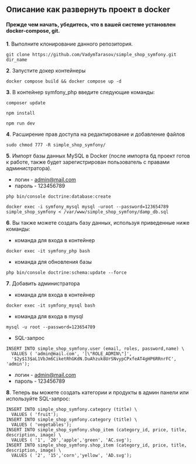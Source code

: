 
Описание как развернуть проект в docker
-
#### Прежде чем начать, убедитесь, что в вашей системе установлен docker-compose, git.

**1**. Выполните клонирование данного репозитория.
```shell script
git clone https://github.com/VadymTarasov/simple_shop_symfony.git dir_name
```

**2**. Запустите докер контейнеры 

```shell script
docker compose build && docker compose up -d
```

**3**. В контейнер symfony_php введите следующие команды:

```shell script
composer update
```
```shell script
npm install
```
```shell script
npm run dev
```
**4**. Расширение прав доступа на редактирование и добавление файлов
```shell script
sudo chmod 777 -R simple_shop_symfony/
```
**5**. Импорт базы данных MySQL в Docker (после импорта бд проект готов к работе, также будет зарегистрирован пользователь с правами администратора).
* логин - admin@mail.com
* пароль - 123456789
```shell script
php bin/console doctrine:database:create
```
```shell script
docker exec -i symfony_mysql mysql -uroot --password=123654789 simple_shop_symfony < /var/www/simple_shop_symfony/damp_db.sql
```

**6**. Вы также можете создать базу данных, используя приведенные ниже команды:
* команда для входа в контейнер
```shell script
docker exec -it symfony_php bash
```
* команда для обновления базы
```shell script
php bin/console doctrine:schema:update --force
```

**7**. Добавить администратора
* команда для входа в контейнер
```shell script
docker exec -it symfony_mysql bash
```
* команда для входа в mysql
```shell script
mysql -u root --password=123654789
```
* SQL-запрос
```shell script
INSERT INTO simple_shop_symfony.user (email, roles, password,name) \
  VALUES ( 'admin@mail.com', '[\"ROLE_ADMIN\"]', 
  '$2y$13$aL1VbJm6CiketRhGKdN.DuAhzuk8UrSNvypCPxfeAT4gHP6RRnrFC', 'admin');
```
* логин - admin@mail.com
* пароль - 123456789

**8**. Теперь вы можете создать категории и продукты в админ панели или используйте SQL-запрос:
```shell script
INSERT INTO simple_shop_symfony.category (title) \
  VALUES ( 'fruit');
INSERT INTO simple_shop_symfony.category (title) \
  VALUES ( 'vegetables');
INSERT INTO simple_shop_symfony.shop_item (category_id, price, title, description, image) \
  VALUES ( '1', '20','apple','green', 'AC.svg');
INSERT INTO simple_shop_symfony.shop_item (category_id, price, title, description, image) \
  VALUES ( '2', '15','corn','yellow', 'AD.svg');
```
